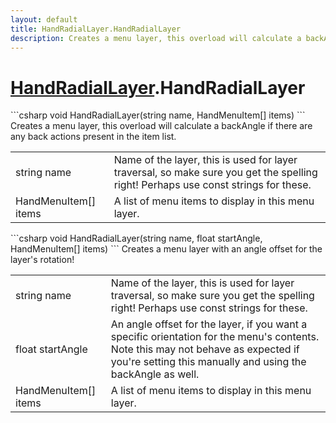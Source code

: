 ```yaml
---
layout: default
title: HandRadialLayer.HandRadialLayer
description: Creates a menu layer, this overload will calculate a backAngle if there are any back actions present in the item list.
---
```

# [HandRadialLayer]({{site.url}}/Pages/StereoKit.Framework/HandRadialLayer.html).HandRadialLayer

<div class='signature' markdown='1'>
```csharp
void HandRadialLayer(string name, HandMenuItem[] items)
```
Creates a menu layer, this overload will calculate a backAngle
if there are any back actions present in the item list.
</div>

|  |  |
|--|--|
|string name|Name of the layer, this is used for layer traversal, so             make sure you get the spelling right! Perhaps use const strings             for these.|
|HandMenuItem[] items|A list of menu items to display in this menu layer.|

<div class='signature' markdown='1'>
```csharp
void HandRadialLayer(string name, float startAngle, HandMenuItem[] items)
```
Creates a menu layer with an angle offset for the layer's rotation!
</div>

|  |  |
|--|--|
|string name|Name of the layer, this is used for layer traversal, so             make sure you get the spelling right! Perhaps use const strings             for these.|
|float startAngle|An angle offset for the layer, if you want a specific             orientation for the menu's contents. Note this may not behave as             expected if you're setting this manually and using the backAngle              as well.|
|HandMenuItem[] items|A list of menu items to display in this menu layer.|




